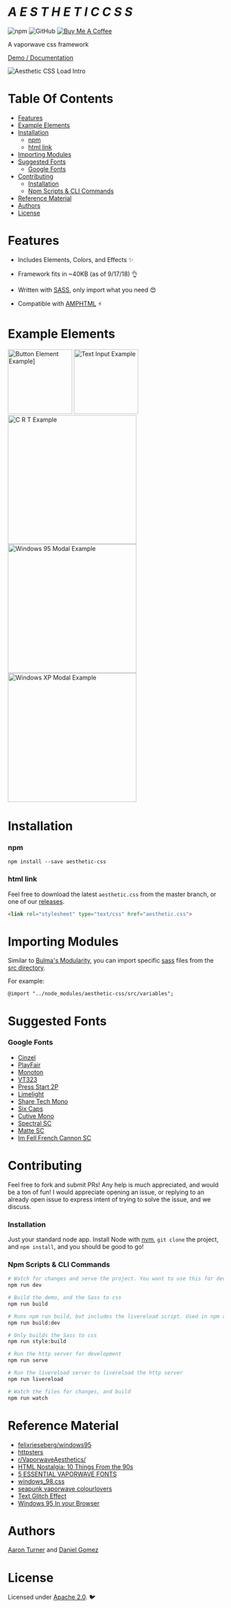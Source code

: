 # *A E S T H E T I C   C S S*

<!--- Badges -->

![npm](https://img.shields.io/npm/dt/aesthetic-css.svg)
![GitHub](https://img.shields.io/github/license/torch2424/aesthetic-css.svg)
[![Buy Me A Coffee](https://www.buymeacoffee.com/assets/img/custom_images/orange_img.png)](https://www.buymeacoffee.com/torch2424)

A vaporwave css framework

[Demo / Documentation](https://torch2424.github.io/aesthetic-css/)

![Aesthetic CSS Load Intro](./readme/aestheticLoop.gif)

# Table Of Contents

* [Features](#features)
* [Example Elements](#example-elements)
* [Installation](#installation)
  * [npm](#npm)
  * [html link](#html-link)
* [Importing Modules](#importing-modules)
* [Suggested Fonts](#suggested-fonts)
  * [Google Fonts](#google-fonts)
* [Contributing](#contributing)
  * [Installation](#installation-1)
  * [Npm Scripts &amp; CLI Commands](#npm-scripts--cli-commands)
* [Reference Material](#reference-material)
* [Authors](#authors)
* [License](#license)

# Features

* Includes Elements, Colors, and Effects ✨

* Framework fits in ~40KB (as of 9/17/18) 👌

* Written with [SASS](https://sass-lang.com/), only import what you need 😍

* Compatible with [AMPHTML](https://github.com/ampproject/amphtml) ⚡

# Example Elements

<img src="./readme/buttonExample.png" alt="Button Element Example]" width="150px"/> <img src="./readme/textInputExample.png" alt="Text Input Example" width="150px"/> <img src="./readme/crtExample.png" alt="C R T Example" width="300px"/> <img src="./readme/windows95Example.png" alt="Windows 95 Modal Example" width="300px"/> <img src="./readme/windowsXpExample.png" alt="Windows XP Modal Example" width="300px"/> 
# Installation

### npm

`npm install --save aesthetic-css`

### html link

Feel free to download the latest `aesthetic.css` from the master branch, or one of our [releases](https://github.com/torch2424/aesthetic-css/releases).

```html
<link rel="stylesheet" type="text/css" href="aesthetic.css">
```

# Importing Modules

Similar to [Bulma's Modularity](https://bulma.io/documentation/overview/modular/), you can import specific [sass](https://sass-lang.com/) files from the [src directory](./src).

For example:

`@import "../node_modules/aesthetic-css/src/variables";`

# Suggested Fonts



### Google Fonts

* [Cinzel](https://fonts.google.com/specimen/Cinzel)
* [PlayFair](https://fonts.google.com/specimen/Playfair+Display+SC)
* [Monoton](https://fonts.google.com/specimen/Monoton)
* [VT323](https://fonts.google.com/specimen/VT323)
* [Press Start 2P](https://fonts.google.com/specimen/Press+Start+2P)
* [Limelight](https://fonts.google.com/specimen/Limelight)
* [Share Tech Mono](https://fonts.google.com/specimen/Share+Tech+Mono)
* [Six Caps](https://fonts.google.com/specimen/Six+Caps)
* [Cutive Mono](https://fonts.google.com/specimen/Cutive+Mono)
* [Spectral SC](https://fonts.google.com/specimen/Spectral+SC)
* [Matte SC](https://fonts.google.com/specimen/Mate+SC)
* [Im Fell French Cannon SC]( https://fonts.google.com/specimen/IM+Fell+French+Canon+SC)

# Contributing

Feel free to fork and submit PRs! Any help is much appreciated, and would be a ton of fun! I would appreciate opening an issue, or replying to an already open issue to express intent of trying to solve the issue, and we discuss.

### Installation

Just your standard node app. Install Node with [nvm](https://github.com/creationix/nvm), `git clone` the project, and `npm install`, and you should be good to go!

### Npm Scripts & CLI Commands

```bash
# Watch for changes and serve the project. You want to use this for development/contributing.
npm run dev

# Build the demo, and the Sass to css
npm run build

# Runs npm run build, but includes the livereload script. Used in npm run dev
npm run build:dev

# Only builds the Sass to css
npm run style:build

# Run the http server for development
npm run serve

# Run the livereload server to livereload the http server
npm run livereload

# Watch the files for changes, and build
npm run watch
```

# Reference Material

* [felixrieseberg/windows95](https://github.com/felixrieseberg/windows95)
* [httpsters](http://httpsters.me)
* [r/VaporwaveAesthetics/](https://www.reddit.com/r/VaporwaveAesthetics/)
* [HTML Nostalgia: 10 Things From the 90s](https://icons8.com/articles/html-nostalgia-10-things-from-the-90s/)
* [5 ESSENTIAL VAPORWAVE FONTS](https://www.hipsthetic.com/5-essential-vaporwave-fonts/)
* [windows_98.css](https://github.com/contra/windows_98.css)
* [seapunk vaporwave colourlovers](http://www.colourlovers.com/palette/3636765/seapunk_vaporwave)
* [Text Glitch Effect](https://css-tricks.com/glitch-effect-text-images-svg/)
* [Windows 95 In your Browser](https://win95.ajf.me/)

# Authors

[Aaron Turner](https://github.com/torch2424) and [Daniel Gomez](https://github.com/echo-exe)

# License

Licensed under [Apache 2.0](https://choosealicense.com/licenses/apache-2.0/). 🐦

